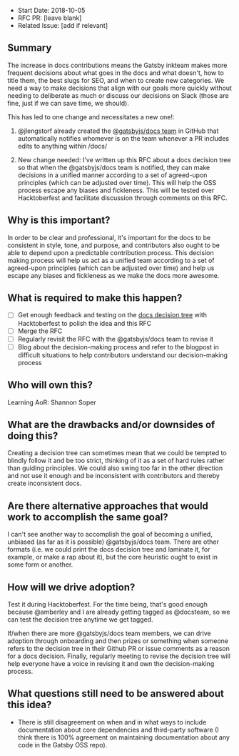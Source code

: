 - Start Date: 2018-10-05
- RFC PR: [leave blank]
- Related Issue: [add if relevant]

## Summary

The increase in docs contributions means the Gatsby inkteam makes more frequent decisions about what goes in the docs and what doesn't, how to title them, the best slugs for SEO, and when to create new categories. We need a way to make decisions that align with our goals more quickly without needing to deliberate as much or discuss our decisions on Slack (those are fine, just if we can save time, we should).

This has led to one change and necessitates a new one!:

1.  @jlengstorf already created the [@gatsbyjs/docs team](https://github.com/orgs/gatsbyjs/teams/docs) in GitHub that automatically notifies whomever is on the team whenever a PR includes edits to anything within /docs/

2.  New change needed: I've written up this RFC about a docs decision tree so that when the @gatsbyjs/docs team is notified, they can make decisions in a unified manner according to a set of agreed-upon principles (which can be adjusted over time). This will help the OSS process escape any biases and fickleness. This will be tested over Hacktoberfest and facilitate discussion through comments on this RFC.

## Why is this important?

In order to be clear and professional, it's important for the docs to be consistent in style, tone, and purpose, and contributors also ought to be able to depend upon a predictable contribution process. This decision making process will help us act as a unified team according to a set of agreed-upon principles (which can be adjusted over time) and help us escape any biases and fickleness as we make the docs more awesome.

## What is required to make this happen?

- [ ] Get enough feedback and testing on the [docs decision tree](https://whimsical.co/78PmoqFTbJJxpXHA1a6gba) with Hacktoberfest to polish the idea and this RFC
- [ ] Merge the RFC
- [ ] Regularly revisit the RFC with the @gatsbyjs/docs team to revise it
- [ ] Blog about the decision-making process and refer to the blogpost in difficult situations to help contributors understand our decision-making process

## Who will own this?

Learning AoR: Shannon Soper

## What are the drawbacks and/or downsides of doing this?

Creating a decision tree can sometimes mean that we could be tempted to blindly follow it and be too strict, thinking of it as a set of hard rules rather than guiding principles. We could also swing too far in the other direction and not use it enough and be inconsistent with contributors and thereby create inconsistent docs.

## Are there alternative approaches that would work to accomplish the same goal?

I can't see another way to accomplish the goal of becoming a unified, unbiased (as far as it is possible) @gatsbyjs/docs team. There are other formats (i.e. we could print the docs decision tree and laminate it, for example, or make a rap about it), but the core heuristic ought to exist in some form or another.

## How will we drive adoption?

Test it during Hacktoberfest. For the time being, that's good enough because @amberley and I are already getting tagged as @docsteam, so we can test the decision tree anytime we get tagged.

If/when there are more @gatsbyjs/docs team members, we can drive adoption through onboarding and then prizes or something when someone refers to the decision tree in their Github PR or issue comments as a reason for a docs decision. Finally, regularly meeting to revise the decision tree will help everyone have a voice in revising it and own the decision-making process.

## What questions still need to be answered about this idea?

- There is still disagreement on when and in what ways to include documentation about core dependencies and third-party software (I think there is 100% agreement on maintaining documentation about any code in the Gatsby OSS repo).
